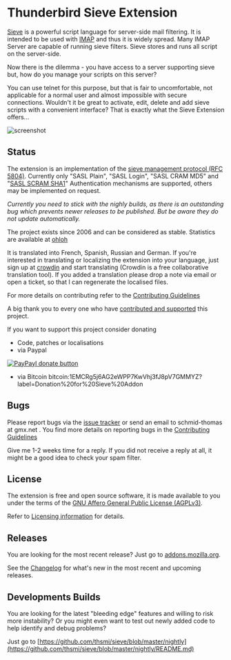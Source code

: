 # Thunderbird Sieve Extension

[Sieve](http://en.wikipedia.org/wiki/Sieve_%28mail_filtering_language%29) is 
a powerful script language for server-side mail filtering. It is 
intended to be used with [IMAP](http://tools.ietf.org/html/rfc3501) and thus 
it is widely spread. Many IMAP Server are capable of running sieve filters. 
Sieve stores and runs all script on the server-side.

Now there is the dilemma - you have access to a server supporting sieve but, 
how do you manage your scripts on this server?

You can use telnet for this purpose, but that is fair to uncomfortable, not 
applicable for a normal user and almost impossible with secure connections. 
Wouldn't it be great to activate, edit, delete and add sieve scripts with a 
convenient interface? That is exactly what the Sieve Extension offers...

![screenshot](https://f.cloud.github.com/assets/2531380/15883/135e6ae4-47dc-11e2-8909-189ce5476ab6.png)

## Status

The extension is an implementation of the [sieve management protocol (RFC 5804)](https://wiki.tools.ietf.org/html/rfc5804).
Currently only "SASL Plain", "SASL Login", "SASL CRAM MD5" and "[SASL SCRAM SHA1](https://tools.ietf.org/html/rfc5802)" 
Authentication mechanisms are supported, others may be implemented on request. 

*Currently you need to stick with the nighly builds, as there is an outstanding bug which prevents newer releases to be published. But be aware they do not update automatically.*

The project exists since 2006 and can be considered as stable. Statistics
are available at [ohloh](https://www.ohloh.net/p/tb-sieve)

It is translated into French, Spanish, Russian and German. If you're interested 
in translating or localizing the extension into your language, just sign up at 
[crowdin](http://crowdin.net/project/sieve/invite) and start translating 
(Crowdin is a free collaborative translation tool). If you added a translation please
drop a note via email or open a ticket, so that I can regenerate the localised files.

For more details on contributing refer to the [Contributing Guidelines](https://github.com/thsmi/sieve/blob/master/CONTRIBUTING.md)  

A big thank you to every one who have [contributed and supported](CONTRIBUTORS.md) this project.

If you want to support this project consider donating

  * Code, patches or localisations
  * via Paypal 
  
  [![PayPayl donate button](https://www.paypalobjects.com/en_US/i/btn/btn_donate_LG.gif)](https://www.paypal.com/cgi-bin/webscr?cmd=_s-xclick&hosted_button_id=EAS576XCWHKTC "Donate to this project using Paypal")
  
  * via Bitcoin bitcoin:1EMCRg5j6AG2eWPP7KwVhj3fJ8pV7GMMYZ?label=Donation%20for%20Sieve%20Addon


## Bugs

Please report bugs via the [issue tracker](https://github.com/thsmi/sieve/issues) 
or send an email to schmid-thomas at gmx.net . You find more details on reporting bugs 
in the [Contributing Guidelines](https://github.com/thsmi/sieve/blob/master/CONTRIBUTING.md)


Give me 1-2 weeks time for a reply. If you did not receive a reply at all, it 
might be a good idea to check your spam filter. 

## License

The extension is free and open source software, it is made available to you 
under the terms of the [GNU Affero General Public License (AGPLv3)](http://www.fsf.org/licensing/licenses/agpl-3.0.html).

Refer to [Licensing information](https://github.com/thsmi/sieve/blob/master/LICENSE.md) for details.

## Releases

You are looking for the most recent release? Just go to [addons.mozilla.org](https://addons.mozilla.org/en-US/thunderbird/addon/sieve/).

See the [Changelog](https://github.com/thsmi/sieve/blob/master/CHANGELOG.md) 
for what's new in the most recent and upcoming releases.

## Developments Builds

You are looking for the latest "bleeding edge" features and willing to risk more instability?
Or you might even want to test out newly added code to help identify and debug problems?

Just go to 
[https://github.com/thsmi/sieve/blob/master/nightly](https://github.com/thsmi/sieve/blob/master/nightly/README.md)
